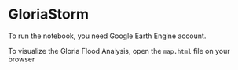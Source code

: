 # GloriaStorm
To run the notebook, you need Google Earth Engine account.


To visualize the Gloria Flood Analysis, open the ``map.html`` file on your browser